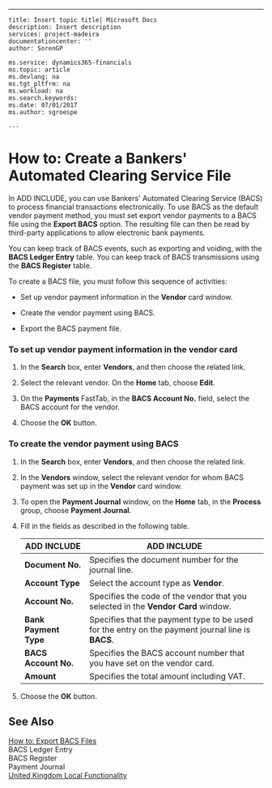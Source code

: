 ---
    title: Insert topic title| Microsoft Docs
    description: Insert description
    services: project-madeira
    documentationcenter: ''
    author: SorenGP

    ms.service: dynamics365-financials
    ms.topic: article
    ms.devlang: na
    ms.tgt_pltfrm: na
    ms.workload: na
    ms.search.keywords:
    ms.date: 07/01/2017
    ms.author: sgroespe

    ---
# How to: Create a Bankers&#39; Automated Clearing Service File
In ADD INCLUDE<!--[!INCLUDE[navnow](../../ApplicationDesign/includes/navnow_md.md)]-->, you can use Bankers' Automated Clearing Service \(BACS\) to process financial transactions electronically. To use BACS as the default vendor payment method, you must set export vendor payments to a BACS file using the **Export BACS** option. The resulting file can then be read by third-party applications to allow electronic bank payments.  
  
 You can keep track of BACS events, such as exporting and voiding, with the **BACS Ledger Entry** table. You can keep track of BACS transmissions using the **BACS Register** table.  
  
 To create a BACS file, you must follow this sequence of activities:  
  
-   Set up vendor payment information in the **Vendor**  card window.  
  
-   Create the vendor payment using BACS.  
  
-   Export the BACS payment file.  
  
### To set up vendor payment information in the vendor card  
  
1.  In the **Search** box, enter **Vendors**, and then choose the related link.  
  
2.  Select the relevant vendor. On the **Home** tab, choose **Edit**.  
  
3.  On the **Payments** FastTab, in the **BACS Account No.** field, select the BACS account for the vendor.  
  
4.  Choose the **OK** button.  
  
### To create the vendor payment using BACS  
  
1.  In the **Search** box, enter **Vendors**, and then choose the related link.  
  
2.  In the **Vendors** window, select the relevant vendor for whom BACS payment was set up in the **Vendor** card window.  
  
3.  To open the **Payment Journal** window, on the **Home** tab, in the **Process** group, choose **Payment Journal**.  
  
4.  Fill in the fields as described in the following table.  
  
    |ADD INCLUDE<!--[!INCLUDE[bp_tablefield](../../ApplicationDesign/includes/bp_tablefield_md.md)]-->|ADD INCLUDE<!--[!INCLUDE[bp_tabledescription](../../ApplicationDesign/includes/bp_tabledescription_md.md)]-->|  
    |---------------------------------|---------------------------------------|  
    |**Document No.**|Specifies the document number for the journal line.|  
    |**Account Type**|Select the account type as **Vendor**.|  
    |**Account No.**|Specifies the code of the vendor that you selected in the **Vendor Card** window.|  
    |**Bank Payment Type**|Specifies that the payment type to be used for the entry on the payment journal line is **BACS**.|  
    |**BACS Account No.**|Specifies the BACS account number that you have set on the vendor card.|  
    |**Amount**|Specifies the total amount including VAT.|  
  
5.  Choose the **OK** button.  
  
## See Also  
 [How to: Export BACS Files](../../LocalFunctionalityForMicrosoftDynamicsNav2016/UnitedKingdom/how-to-export-bacs-files.md)   
 BACS Ledger Entry   
 BACS Register   
 Payment Journal   
 [United Kingdom Local Functionality](../../LocalFunctionalityForMicrosoftDynamicsNav2016/UnitedKingdom/united-kingdom-local-functionality.md)